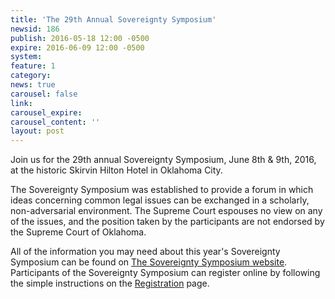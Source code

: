 ```yaml
---
title: 'The 29th Annual Sovereignty Symposium'
newsid: 186
publish: 2016-05-18 12:00 -0500
expire: 2016-06-09 12:00 -0500
system: 
feature: 1
category: 
news: true
carousel: false
link: 
carousel_expire: 
carousel_content: ''
layout: post
---
```

<p>Join us for the 29th annual Sovereignty Symposium, June 8th &amp; 9th, 2016, at the historic Skirvin Hilton Hotel in Oklahoma City.</p>
<p>The Sovereignty Symposium was established to provide a forum in which ideas concerning common legal issues can be exchanged in a scholarly, non-adversarial environment. The Supreme Court espouses no view on any of the issues, and the position taken by the participants are not endorsed by the Supreme Court of Oklahoma.</p>
<p>All of the information you may need about this year's Sovereignty Symposium can be found on <a href="http://www.thesovereigntysymposium.com" target="_blank">The Sovereignty Symposium website</a>. Participants of the Sovereignty Symposium can register online by following the simple instructions on the <a href="https://www.cvent.com/events/sovereignty-symposium-2016/registration-397b0aa050b346edb9bf718893bec59a.aspx" target="_blank">Registration</a> page.</p>